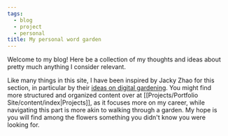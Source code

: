 ```yaml
---
tags:
  - blog
  - project
  - personal
title: My personal word garden
---
```

Welcome to my blog! Here be a collection of my thoughts and ideas about pretty much anything I consider relevant. 

Like many things in this site, I have been inspired by Jacky Zhao for this section, in particular by their [ideas on digital gardening](https://jzhao.xyz/posts/networked-thought). You might find more structured and organized content over at [[Projects/Portfolio Site/content/index|Projects]], as it focuses more on my career, while navigating this part is more akin to walking through a garden. My hope is you will find among the flowers something you didn't know you were looking for.

